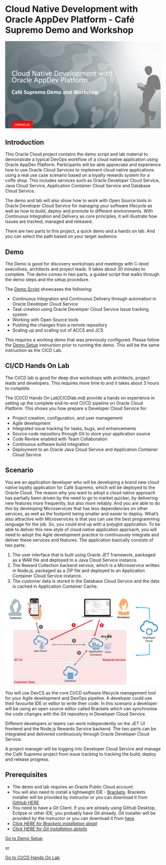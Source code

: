 
# Cloud Native Development with Oracle AppDev Platform - Café Supremo Demo and Workshop

![](images/header01.png)

## Introduction

This Oracle Cloud project contains the demo script and lab material to demonstrate a typical DevOps workflow of a cloud native application using Oracle AppDev Platform. Participants will be able appreciate and experience how to use Oracle Cloud Services to implement cloud native applications using a real use case scenario based on a loyalty rewards system for a coffe shop. This includes services such as Oracle Developer Cloud Service, Java Cloud Service, Application Container Cloud Service and Database Cloud Service.

The demo and lab will also show how to work with Open Source tools in Oracle Developer Cloud Service for managing your software lifecycle as well as how to build, deploy and promote to different environments. With Continuous Integration and Delivery as core principles, it will illustrate how issues are tracked, managed and released.

There are two parts to this project, a quick demo and a hands on lab. And you can select the path based on your target audience.

## Demo

The Demo is good for discovery workshops and meetings with C-level executives, architects and project leads. It takes about 30 minutes to complete. The demo comes in two parts, a guided script that walks through the demo steps and the setup procedure.

The [Demo Script](DEMOscript.md) showcases the following:

*	Continuous Integration and Continuous Delivery through automation in Oracle Developer Cloud Service
*	Task creation using Oracle Developer Cloud Service Issue tracking system
*	Working with Open Source tools
*	Pushing the changes from a remote repository
*	Scaling up and scaling out of ACCS and JCS

This requires a working demo that was previously configured. Please follow the [Demo Setup](DEMOsetup.md) instruction prior to running the demo. This will be the same instruction as the CICD Lab.

## CI/CD Hands On Lab

The CI/CD lab is good for deep dive workshops with architects, project leads and developers. This requires more time to and it takes about 3 hours to complete.

The [CI/CD Hands On Lab]CICDlab.md) provide a hands on experience in setting up the complete end-to-end CI/CD pipeline on Oracle Cloud Platform. This shows you how prepare a Developer Cloud Service for:

*	Project creation, configuration, and user management
*	Agile development
*	Integrated issue tracking for tasks, bugs, and enhancements
*	Source code repository through Git to store your application source
*	Code Review enabled with Team Collaboration
*	Continuous software build integration
*	Deployment to an Oracle Java Cloud Service and Application Container Cloud Service



## Scenario

You are an application developer who will be developing a brand new cloud native loyalty application for Café Supremo, which will be deployed to the Oracle Cloud. The reason why you want to adopt a cloud native approach has partially been driven by the need to go to market quicker, by delivering new features more frequently, but also more reliably. And you are able to do this by developing Microservices that has less dependencies on other services, as well as the footprint being smaller and easier to deploy. What’s also attractive with Microservices is that you can use the best programming language for the job. So, you could end up with a polyglot application. To be able to deliver this new style of cloud native application approach, you will need to adopt the Agile development practice to continuously integrate and deliver these services and features. The application basically consists of two parts:

1. The user interface that is built using Oracle JET framework, packaged as a WAR file and deployed to a Java Cloud Service instance.
2. The Reward Collection backend service, which is a Microservice written in Node.js, packaged as a ZIP file and deployed to an Application Container Cloud Service instance.
3. The customer data is stored in the Database Cloud Service and the data is cached in Application Container Cache.


![](images/architecture.png)

You will use DevCS as the core CI/CD software lifecycle management tool for your Agile development and DevOps pipeline. A developer could use their favourite IDE or editor to write their code. In this scenario a developer will be using an open source editor called Brackets which can synchronise the code changes with the Git repository in Developer Cloud Service.

Different developers or teams can work independently on the JET UI frontend and the Node.js Rewards Service backend. The two parts can be integrated and delivered continuously through Oracle Developer Cloud Service.

A project manager will be logging into Developer Cloud Service and manage the Café Supremo project from issue tracking to tracking the build, deploy and release progress.


## Prerequisites ##

- The demo and lab requires an Oracle Public Cloud account
- You will also need to install a lightweight IDE - [Brackets](http://brackets.io/). Brackets installer will be provided by instructor or you can download it from [GitHub HERE](https://github.com/adobe/brackets/releases).  
- You need to have a Git Client. If you are already using Github Desktop, Eclipse or other IDE, you probably have Git already. Git installer will be provided by the instructor or you can download it from [here](https://git-scm.com/downloads).
- *[Click HERE for Brackets installation detail](BRACKETSinstall.md)*
- *[Click HERE for Git installation details](GITCLIENTinstall.md)*



[Go to Demo Setup](DEMOsetup.md)

or

[Go to CI/CD Hands On Lab](CICDlab.md)
